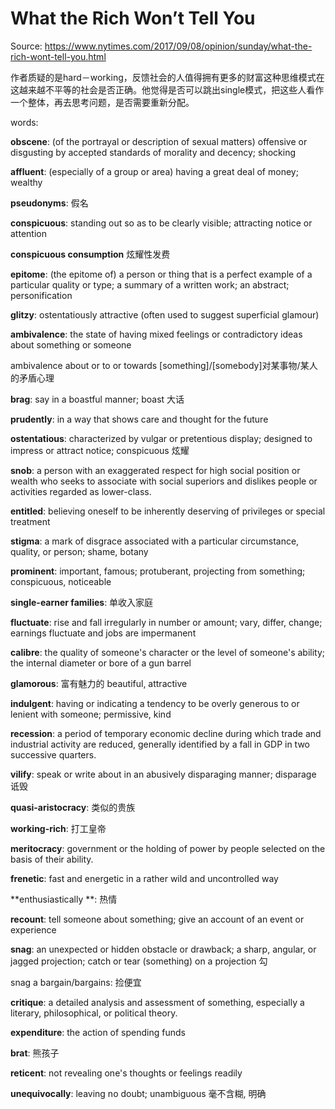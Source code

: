 # What the Rich Won’t Tell You

Source: https://www.nytimes.com/2017/09/08/opinion/sunday/what-the-rich-wont-tell-you.html

作者质疑的是hard－working，反馈社会的人值得拥有更多的财富这种思维模式在这越来越不平等的社会是否正确。他觉得是否可以跳出single模式，把这些人看作一个整体，再去思考问题，是否需要重新分配。

words:

**obscene**: (of the portrayal or description of sexual matters) offensive or disgusting by accepted standards of morality and decency; shocking

**affluent**: (especially of a group or area) having a great deal of money; wealthy

**pseudonyms**: 假名

**conspicuous**: standing out so as to be clearly visible; attracting notice or attention

**conspicuous consumption** 炫耀性发费

**epitome**: (the epitome of) a person or thing that is a perfect example of a particular quality or type; a summary of a written work; an abstract; personification

**glitzy**: ostentatiously attractive (often used to suggest superficial glamour)

**ambivalence**: the state of having mixed feelings or contradictory ideas about something or someone

ambivalence about or to or towards [something]/[somebody]对某事物/某人的矛盾心理

**brag**: say in a boastful manner; boast 大话

**prudently**: in a way that shows care and thought for the future

**ostentatious**: characterized by vulgar or pretentious display; designed to impress or attract notice; conspicuous 炫耀

**snob**: a person with an exaggerated respect for high social position or wealth who seeks to associate with social superiors and dislikes people or activities regarded as lower-class.

**entitled**: believing oneself to be inherently deserving of privileges or special treatment

**stigma**: a mark of disgrace associated with a particular circumstance, quality, or person; shame, botany

**prominent**: important, famous; protuberant, projecting from something; conspicuous, noticeable

**single-earner families**: 单收入家庭 

**fluctuate**: rise and fall irregularly in number or amount; vary, differ, change; earnings fluctuate and jobs are impermanent

**calibre**: the quality of someone's character or the level of someone's ability; the internal diameter or bore of a gun barrel

**glamorous**: 富有魅力的 beautiful, attractive

**indulgent**: having or indicating a tendency to be overly generous to or lenient with someone; permissive, kind

**recession**: a period of temporary economic decline during which trade and industrial activity are reduced, generally identified by a fall in GDP in two successive quarters.

**vilify**: speak or write about in an abusively disparaging manner; disparage 诋毁

**quasi-aristocracy**: 类似的贵族

**working-rich**: 打工皇帝

**meritocracy**: government or the holding of power by people selected on the basis of their ability.

**frenetic**: fast and energetic in a rather wild and uncontrolled way

**enthusiastically **: 热情

**recount**: tell someone about something; give an account of an event or experience

**snag**: an unexpected or hidden obstacle or drawback; a sharp, angular, or jagged projection; catch or tear (something) on a projection 勾

snag a bargain/bargains: 捡便宜

**critique**: a detailed analysis and assessment of something, especially a literary, philosophical, or political theory.

**expenditure**: the action of spending funds

**brat**: 熊孩子

**reticent**: not revealing one's thoughts or feelings readily

**unequivocally**: leaving no doubt; unambiguous 毫不含糊, 明确





